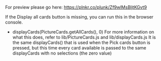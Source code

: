 For preview please go here:
https://plnkr.co/plunk/Zf9wlMsBljtKGvt9

If the Display all cards button is missing, you can run this in the browser console.
- displayCards(PictureCards.getAllCards(), 0)
For more information on what this does, refer to lib/PictureCards.js and lib/displayCards.js
It is the same displayCards() that is used when the Pick cards button is pressed, but this time every card available is passed to the same displayCards with no selections (the zero value)



